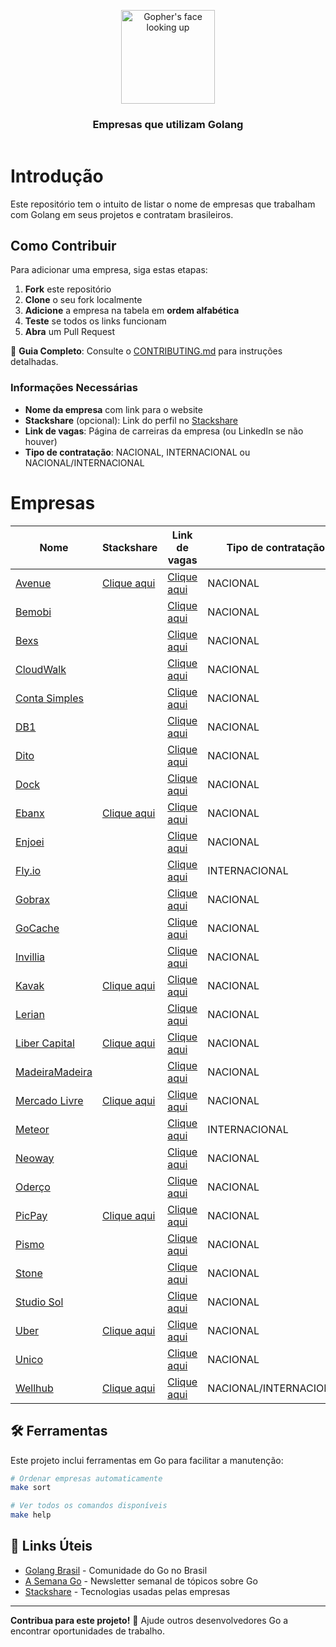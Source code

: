 <header>
    <p align="center">
        <img width="150" src="doc/images/gopher-face.png" alt="Gopher's face looking up" />
    </p>
    <h3 align="center">Empresas que utilizam Golang</h3>
</header>

# Introdução

Este repositório tem o intuito de listar o nome de empresas que trabalham com Golang em seus projetos e contratam brasileiros. 

## Como Contribuir

Para adicionar uma empresa, siga estas etapas:

1. **Fork** este repositório
2. **Clone** o seu fork localmente
3. **Adicione** a empresa na tabela em **ordem alfabética**
4. **Teste** se todos os links funcionam
5. **Abra** um Pull Request

📖 **Guia Completo**: Consulte o [CONTRIBUTING.md](./CONTRIBUTING.md) para instruções detalhadas.

### Informações Necessárias

- **Nome da empresa** com link para o website
- **Stackshare** (opcional): Link do perfil no [Stackshare](https://stackshare.io)
- **Link de vagas**: Página de carreiras da empresa (ou LinkedIn se não houver)
- **Tipo de contratação**: NACIONAL, INTERNACIONAL ou NACIONAL/INTERNACIONAL


# Empresas

| Nome                                                                       | Stackshare                                                                   | Link de vagas                                                                           | Tipo de contratação   |
|----------------------------------------------------------------------------|------------------------------------------------------------------------------|-----------------------------------------------------------------------------------------|-----------------------|
| [Avenue](https://avenue.us)                                                | [Clique aqui](https://stackshare.io/avenue-securities/avenue-securities)     | [Clique aqui](https://avenue.gupy.io)                                                   | NACIONAL              |
| [Bemobi](https://www.bemobi.com)                                           |                                                                              | [Clique aqui](https://bemobi.gupy.io)                                                   | NACIONAL              |
| [Bexs](https://www.bexs.com.br)                                            |                                                                              | [Clique aqui](https://bexs.gupy.io)                                                     | NACIONAL              |
| [CloudWalk](https://cloudwalk.io)                                          |                                                                              | [Clique aqui](https://jobs.lever.co/cloudwalk)                                          | NACIONAL              |
| [Conta Simples](https://contasimples.com)                                  |                                                                              | [Clique aqui](https://www.linkedin.com/company/contasimples/jobs/)                      | NACIONAL              |
| [DB1](https://www.db1.com.br)                                              |                                                                              | [Clique aqui](https://jobs.kenoby.com/db1-global-software-vagas)                        | NACIONAL              |
| [Dito](https://www.dito.com.br/)                                           |                                                                              | [Clique aqui](https://carreiras.dito.com.br)                                            | NACIONAL              |
| [Dock](https://dock.tech)                                                  |                                                                              | [Clique aqui](https://dock.gupy.io)                                                     | NACIONAL              |
| [Ebanx](https://www.ebanx.com/br)                                          | [Clique aqui](https://stackshare.io/ebanx/ebanx)                             | [Clique aqui](https://boards.greenhouse.io/ebanx)                                       | NACIONAL              |
| [Enjoei](https://www.enjoei.com.br)                                        |                                                                              | [Clique aqui](https://enjoei.gupy.io/)                                                  | NACIONAL              |
| [Fly.io](https://fly.io)                                                   |                                                                              | [Clique aqui](https://fly.io/jobs/)                                                     | INTERNACIONAL         |
| [Gobrax](https://gobrax.com.br)                                            |                                                                              | [Clique aqui](https://www.linkedin.com/company/gobrax/jobs)                             | NACIONAL              |
| [GoCache](https://gocache.com.br)                                          |                                                                              | [Clique aqui](https://www.linkedin.com/company/gocache/jobs)                            | NACIONAL              |
| [Invillia](https://invillia.ai)                                            |                                                                              | [Clique aqui](https://invillia.ai/careers/)                                             | NACIONAL              |
| [Kavak](https://kavak.com)                                                 | [Clique aqui](https://stackshare.io/kavak/kavak)                             | [Clique aqui](https://www.kavak.com/br/carreiras)                                       | NACIONAL              |
| [Lerian](https://lerian.studio)                                            |                                                                              | [Clique aqui](https://www.linkedin.com/company/lerianstudio/jobs/)                      | NACIONAL              |
| [Liber Capital](https://libercapital.com.br/)                              | [Clique aqui](https://stackshare.io/liber-capital/tech)                      | [Clique aqui](https://libercapital.gupy.io/)                                            | NACIONAL              |
| [MadeiraMadeira](https://www.madeiramadeira.com.br/)                       |                                                                              | [Clique aqui](https://careers-madeiramadeira.icims.com/jobs/)                           | NACIONAL              |
| [Mercado Livre](https://mercadolivre.com.br)                               | [Clique aqui](https://stackshare.io/mercadolibre/mercadolibre )              | [Clique aqui](https://mercadolibre.eightfold.ai/careers)                                | NACIONAL              |
| [Meteor](https://meteor.com)                                               |                                                                              | [Clique aqui](https://lp.meteor.com/company/careers)                                    | INTERNACIONAL         |
| [Neoway](https://www.neoway.com.br/)                                       |                                                                              | [Clique aqui](https://timeneoway.gupy.io/)                                              | NACIONAL              |
| [Oderço](https://www.oderco.com.br)                                        |                                                                              | [Clique aqui](https://oderco.rhgestor.com.br/vagas)                                     | NACIONAL              |
| [PicPay](https://picpay.com)                                               | [Clique aqui](https://stackshare.io/picpay/picpay)                           | [Clique aqui](https://picpay.com/oportunidades-de-emprego-e-carreiras/central-de-vagas) | NACIONAL              |
| [Pismo](https://www.pismo.io)                                              |                                                                              | [Clique aqui](https://boards.greenhouse.io/pismo)                                       | NACIONAL              |
| [Stone](https://www.stone.com.br)                                          |                                                                              | [Clique aqui](https://trabalheconosco.vagas.com.br/stone/oportunidades)                 | NACIONAL              |
| [Studio Sol](https://www.studiosol.com.br/)                                |                                                                              | [Clique aqui](https://studiosol.gupy.io)                                                | NACIONAL              |
| [Uber](https://www.uber.com/br/pt-br)                                      | [Clique aqui](https://stackshare.io/uber-technologies/uber)                  | [Clique aqui](https://www.uber.com/us/en/careers/list)                                  | NACIONAL              |
| [Unico](https://unico.io)                                                  |                                                                              | [Clique aqui](https://jobs.lever.co/unico)                                              | NACIONAL              |
| [Wellhub](https://wellhub.com/pt-br)                                       | [Clique aqui](https://stackshare.io/wellhub/wellhub)                         | [Clique aqui](https://wellhub.com/careers/)                                             | NACIONAL/INTERNACIONAL|

## 🛠️ Ferramentas

Este projeto inclui ferramentas em Go para facilitar a manutenção:

```bash
# Ordenar empresas automaticamente
make sort

# Ver todos os comandos disponíveis
make help
```

## 🔗 Links Úteis

- [Golang Brasil](https://golang.com.br) - Comunidade do Go no Brasil
- [A Semana Go](https://www.asemanago.dev) - Newsletter semanal de tópicos sobre Go
- [Stackshare](https://stackshare.io) - Tecnologias usadas pelas empresas

---

**Contribua para este projeto!** 🚀 Ajude outros desenvolvedores Go a encontrar oportunidades de trabalho.
